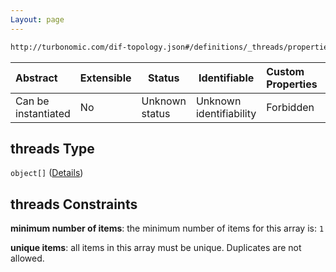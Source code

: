 ```yaml
---
Layout: page
---
```

```txt
http://turbonomic.com/dif-topology.json#/definitions/_threads/properties/threads
```




| Abstract            | Extensible | Status         | Identifiable            | Custom Properties | Additional Properties | Access Restrictions | Defined In                                                                                   |
| :------------------ | ---------- | -------------- | ----------------------- | :---------------- | --------------------- | ------------------- | -------------------------------------------------------------------------------------------- |
| Can be instantiated | No         | Unknown status | Unknown identifiability | Forbidden         | Allowed               | none                | [dif-total-schema.schema.json\*](../out/dif-total-schema.schema.json "open original schema") |

## threads Type

`object[]` ([Details](dif-total-schema-definitions-metricvalue.md))

## threads Constraints

**minimum number of items**: the minimum number of items for this array is: `1`

**unique items**: all items in this array must be unique. Duplicates are not allowed.
